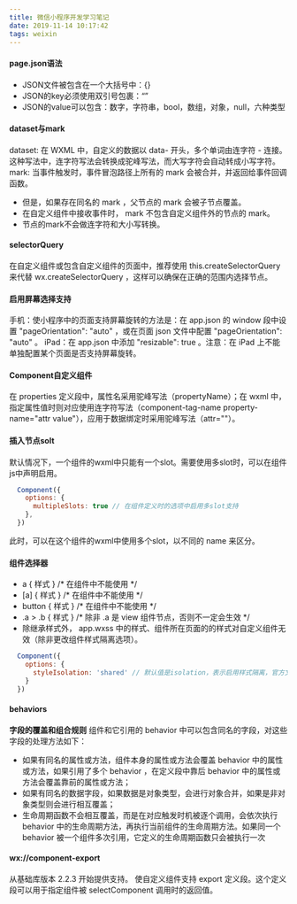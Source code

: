 ```yaml
---
title: 微信小程序开发学习笔记
date: 2019-11-14 10:17:42
tags: weixin
---
```

#### page.json语法
* JSON文件被包含在一个大括号中：{}
* JSON的key必须使用双引号包裹：“”
* JSON的value可以包含：数字，字符串，bool，数组，对象，null，六种类型
<!-- more -->
#### dataset与mark
dataset: 在 WXML 中，自定义的数据以 data- 开头，多个单词由连字符 - 连接。这种写法中，连字符写法会转换成驼峰写法，而大写字符会自动转成小写字符。
mark: 当事件触发时，事件冒泡路径上所有的 mark 会被合并，并返回给事件回调函数。
* 但是，如果存在同名的 mark ，父节点的 mark 会被子节点覆盖。
* 在自定义组件中接收事件时， mark 不包含自定义组件外的节点的 mark。
* 节点的mark不会做连字符和大小写转换。

#### selectorQuery
在自定义组件或包含自定义组件的页面中，推荐使用 this.createSelectorQuery 来代替 wx.createSelectorQuery ，这样可以确保在正确的范围内选择节点。

#### 启用屏幕选择支持
手机：使小程序中的页面支持屏幕旋转的方法是：在 app.json 的 window 段中设置 "pageOrientation": "auto" ，或在页面 json 文件中配置 "pageOrientation": "auto" 。
iPad：在 app.json 中添加 "resizable": true 。注意：在 iPad 上不能单独配置某个页面是否支持屏幕旋转。

#### Component自定义组件
在 properties 定义段中，属性名采用驼峰写法（propertyName）；在 wxml 中，指定属性值时则对应使用连字符写法（component-tag-name property-name="attr value"），应用于数据绑定时采用驼峰写法（attr=""）。

#### 插入节点solt
默认情况下，一个组件的wxml中只能有一个slot。需要使用多slot时，可以在组件js中声明启用。
```js 
  Component({
    options: {
      multipleSlots: true // 在组件定义时的选项中启用多slot支持
    },
  })
```
此时，可以在这个组件的wxml中使用多个slot，以不同的 name 来区分。

#### 组件选择器
* a { 样式 } /* 在组件中不能使用 */
* [a] { 样式 } /* 在组件中不能使用 */
* button { 样式 } /* 在组件中不能使用 */
* .a > .b { 样式 } /* 除非 .a 是 view 组件节点，否则不一定会生效 */
* 除继承样式外， app.wxss 中的样式、组件所在页面的的样式对自定义组件无效（除非更改组件样式隔离选项）。
```js
  Component({
    options: {
      styleIsolation: 'shared' // 默认值是isolation，表示启用样式隔离，官方文档：https://developers.weixin.qq.com/miniprogram/dev/framework/custom-component/wxml-wxss.html
    }
  })
```

#### behaviors
**字段的覆盖和组合规则** 
组件和它引用的 behavior 中可以包含同名的字段，对这些字段的处理方法如下：
* 如果有同名的属性或方法，组件本身的属性或方法会覆盖 behavior 中的属性或方法，如果引用了多个 behavior ，在定义段中靠后 behavior 中的属性或方法会覆盖靠前的属性或方法；
* 如果有同名的数据字段，如果数据是对象类型，会进行对象合并，如果是非对象类型则会进行相互覆盖；
* 生命周期函数不会相互覆盖，而是在对应触发时机被逐个调用，会依次执行 behavior 中的生命周期方法，再执行当前组件的生命周期方法。如果同一个 behavior 被一个组件多次引用，它定义的生命周期函数只会被执行一次

#### wx://component-export
从基础库版本 2.2.3 开始提供支持。
使自定义组件支持 export 定义段。这个定义段可以用于指定组件被 selectComponent 调用时的返回值。